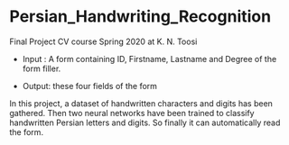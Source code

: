 # Persian_Handwriting_Recognition
Final Project CV course Spring 2020 at K. N. Toosi

*   Input : A form containing ID, Firstname, Lastname and Degree of the form filler.

*   Output: these four fields of the form

In this project, a dataset of handwritten characters and digits has been gathered. Then two neural networks have been trained to classify handwritten Persian letters and digits. So finally it can automatically read the form.
